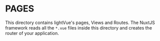# PAGES

This directory contains lightVue's pages, Views and Routes.
The NuxtJS framework reads all the `*.vue` files inside this directory and creates the router of your application.
